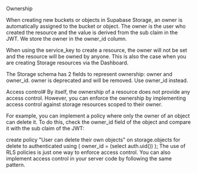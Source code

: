 Ownership

When creating new buckets or objects in Supabase Storage, an owner is automatically assigned to the bucket or object. The owner is the user who created the resource and the value is derived from the sub claim in the JWT.
We store the owner in the owner_id column.

When using the service_key to create a resource, the owner will not be set and the resource will be owned by anyone. This is also the case when you are creating Storage resources via the Dashboard.

The Storage schema has 2 fields to represent ownership: owner and owner_id. owner is deprecated and will be removed. Use owner_id instead.

Access control#
By itself, the ownership of a resource does not provide any access control. However, you can enforce the ownership by implementing access control against storage resources scoped to their owner.

For example, you can implement a policy where only the owner of an object can delete it. To do this, check the owner_id field of the object and compare it with the sub claim of the JWT:

create policy "User can delete their own objects"
on storage.objects
for delete
to authenticated
using (
    owner_id = (select auth.uid())
);
The use of RLS policies is just one way to enforce access control. You can also implement access control in your server code by following the same pattern.


